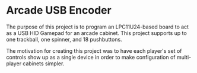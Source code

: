 # Arcade USB Encoder

The purpose of this project is to program an LPC11U24-based board to act as a USB HID Gamepad for an arcade cabinet. This project supports up to one trackball, one spinner, and 18 pushbuttons.

The motivation for creating this project was to have each player's set of controls show up as a single device in order to make configuration of multi-player cabinets simpler.
